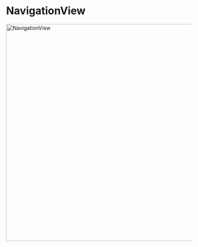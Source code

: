 # NavigationView

<img width="589" alt="NavigationView" src="https://user-images.githubusercontent.com/3993516/119622914-d881eb00-be31-11eb-86e4-62cc1cf76d6c.png">

